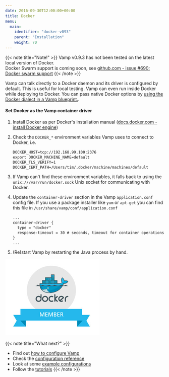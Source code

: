 ```yaml
---
date: 2016-09-30T12:00:00+00:00
title: Docker
menu:
  main:
    identifier: "docker-v093"
    parent: "Installation"
    weight: 70
---
```


{{< note title="Note!" >}}
Vamp v0.9.3 has not been tested on the latest local version of Docker.  
Docker Swarm support is coming soon, see [github.com - issue #690: Docker swarm support](https://github.com/magneticio/vamp/issues/690)
{{< /note >}}

Vamp can talk directly to a Docker daemon and its driver is configured by default. This is useful for local testing. Vamp can even run inside Docker while deploying to Docker.  You can pass native Docker options by [using the Docker dialect in a Vamp blueprint.](/documentation/using-vamp/blueprints/#dialects). 

#### Set Docker as the Vamp container driver
1. Install Docker as per Docker's installation manual ([docs.docker.com - install Docker engine](https://docs.docker.com/engine/installation/))
2. Check the `DOCKER_*` environment variables Vamp uses to connect to Docker, i.e.

    ```
    DOCKER_HOST=tcp://192.168.99.100:2376
    export DOCKER_MACHINE_NAME=default
    DOCKER_TLS_VERIFY=1
    DOCKER_CERT_PATH=/Users/tim/.docker/machine/machines/default
    ```

3. If Vamp can't find these environment variables, it falls back to using the `unix:///var/run/docker.sock` Unix socket for communicating with Docker.
4. Update the `container-driver` section in the Vamp `application.conf` config file. If you use a package installer like `yum` or `apt-get` you can find this file in `/usr/share/vamp/conf/application.conf`

    ```
    ...
    container-driver {
      type = "docker"
      response-timeout = 30 # seconds, timeout for container operations
    }
    ...
    ```
5. (Re)start Vamp by restarting the Java process by hand.   


![](/images/logos/docker-member.jpg)

{{< note title="What next?" >}}
* Find out [how to configure Vamp](documentation/installation/v0.9.3/configure-vamp)
* Check the [configuration reference](documentation/installation/v0.9.3/configuration-reference)
* Look at some [example configurations](documentation/installation/v0.9.3/example-configurations)
* Follow the [tutorials](/documentation/tutorials/overview)
{{< /note >}}